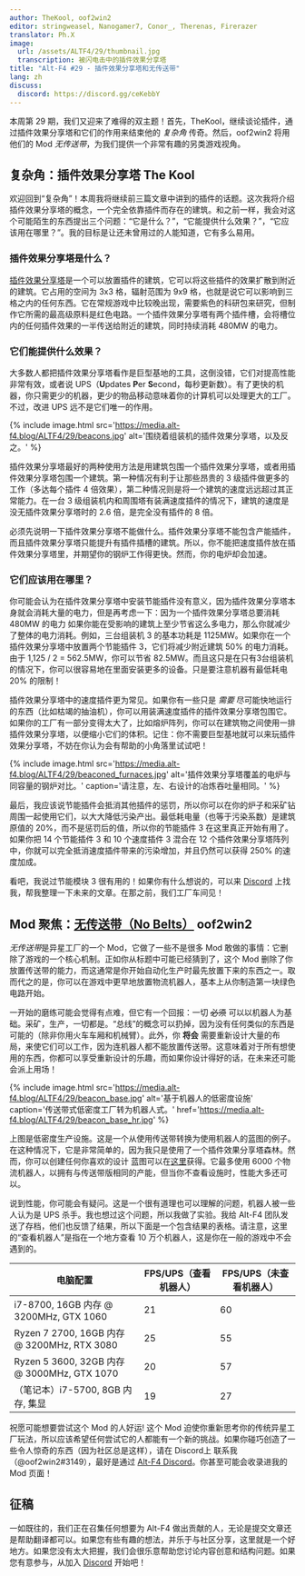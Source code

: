 ```yaml
---
author: TheKool, oof2win2
editor: stringweasel, Nanogamer7, Conor_, Therenas, Firerazer
translator: Ph.X
image:
  url: /assets/ALTF4/29/thumbnail.jpg
  transcription: 被闪电击中的插件效果分享塔
title: "Alt-F4 #29 - 插件效果分享塔和无传送带"
lang: zh
discuss:
  discord: https://discord.gg/ceKebbY
---
```


本周第 29 期，我们又迎来了难得的双主题！首先，TheKool，继续谈论插件，通过插件效果分享塔和它们的作用来结束他的 *复杂角* 传奇。然后，oof2win2 将用他们的 Mod *无传送带*，为我们提供一个非常有趣的另类游戏视角。

## 复杂角：插件效果分享塔 <author>The Kool</author>

欢迎回到“复杂角”！本周我将继续前三篇文章中讲到的插件的话题。这次我将介绍插件效果分享塔的概念，一个完全依靠插件而存在的建筑。和之前一样，我会对这个可能陌生的东西提出三个问题：“它是什么？”，“它能提供什么效果？”，“它应该用在哪里？”。我的目标是让还未曾用过的人能知道，它有多么易用。

### 插件效果分享塔是什么？

[插件效果分享塔](https://wiki.factorio.com/Beacon/zh)是一个可以放置插件的建筑，它可以将这些插件的效果扩散到附近的建筑。它占用的空间为 3x3 格，辐射范围为 9x9 格，也就是说它可以影响到三格之内的任何东西。它在常规游戏中比较晚出现，需要紫色的科研包来研究，但制作它所需的最高级原料是红色电路。一个插件效果分享塔有两个插件槽，会将槽位内的任何插件效果的一半传送给附近的建筑，同时持续消耗 480MW 的电力。

### 它们能提供什么效果？

大多数人都把插件效果分享塔看作是巨型基地的工具，这倒没错，它们对提高性能非常有效，或者说 UPS（**U**pdates **P**er **S**econd，每秒更新数）。有了更快的机器，你只需更少的机器，更少的物品移动意味着你的计算机可以处理更大的工厂。不过，改进 UPS 远不是它们唯一的作用。

{% include image.html src='https://media.alt-f4.blog/ALTF4/29/beacons.jpg' alt='围绕着组装机的插件效果分享塔，以及反之。' %}

插件效果分享塔最好的两种使用方法是用建筑包围一个插件效果分享塔，或者用插件效果分享塔包围一个建筑。第一种情况有利于让那些昂贵的 3 级插件做更多的工作（多达每个插件 4 倍效果），第二种情况则是将一个建筑的速度远远超过其正常能力。在一台 3 级组装机内和周围塔有装满速度插件的情况下，建筑的速度是没无插件效果分享塔时的 2.6 倍，是完全没有插件的 8 倍。

必须先说明一下插件效果分享塔不能做什么。插件效果分享塔不能包含产能插件，而且插件效果分享塔只能提升有插件插槽的建筑。所以，你不能把速度插件放在插件效果分享塔里，并期望你的钢炉工作得更快。然而，你的电炉却会加速。

### 它们应该用在哪里？

你可能会认为在插件效果分享塔中安装节能插件没有意义，因为插件效果分享塔本身就会消耗大量的电力，但是再考虑一下：因为一个插件效果分享塔总要消耗 480MW 的电力 如果你能在受影响的建筑上至少节省这么多电力，那么你就减少了整体的电力消耗。例如，三台组装机 3 的基本功耗是 1125MW。如果你在一个插件效果分享塔中放置两个节能插件 3，它们将减少附近建筑 50% 的电力消耗。由于 1,125 / 2 = 562.5MW，你可以节省 82.5MW。而且这只是在只有3台组装机的情况下，你可以很容易地在里面安装更多的设备。只是要注意机器有最低耗电 20% 的限制！

插件效果分享塔中的速度插件更为常见。如果你有一些只是 *需要* 尽可能快地运行的东西（比如枯竭的抽油机），你可以用装满速度插件的插件效果分享塔包围它。如果你的工厂有一部分变得太大了，比如熔炉阵列，你可以在建筑物之间使用一排插件效果分享塔，以便缩小它们的体积。记住：你不需要巨型基地就可以来玩插件效果分享塔，不妨在你认为会有帮助的小角落里试试吧！

{% include image.html src='https://media.alt-f4.blog/ALTF4/29/beaconed_furnaces.jpg' alt='插件效果分享塔覆盖的电炉与同容量的钢炉对比。' caption='请注意，左、右设计的冶炼吞吐量相同。' %}

最后，我应该说节能插件会抵消其他插件的惩罚，所以你可以在你的炉子和采矿钻周围一起使用它们，以大大降低污染产出。最低耗电量（也等于污染系数）是建筑原值的 20%，而不是惩罚后的值，所以你的节能插件 3 在这里真正开始有用了。如果你把 14 个节能插件 3 和 10 个速度插件 3 混合在 12 个插件效果分享塔阵列中，你就可以完全抵消速度插件带来的污染增加，并且仍然可以获得 250% 的速度加成。

看吧，我说过节能模块 3 很有用的！如果你有什么想说的，可以来 [Discord](https://discord.gg/AsXAwyV) 上找我，帮我整理一下未来的文章。在那之前，我们工厂车间见！

## Mod 聚焦：[无传送带（No Belts）](https://mods.factorio.com/mod/no-belts) <author>oof2win2</author>

*无传送带*是异星工厂的一个 Mod，它做了一些不是很多 Mod 敢做的事情：它删除了游戏的一个核心机制。正如你从标题中可能已经猜到了，这个 Mod 删除了你放置传送带的能力，而这通常是你开始自动化生产时最先放置下来的东西之一。取而代之的是，你可以在游戏中更早地放置物流机器人，基本上从你制造第一块绿色电路开始。

一开始的磨练可能会觉得有点难，但它有一个回报：一切 ~~必须~~ 可以以机器人为基础。采矿，生产，一切都是。“总线”的概念可以扔掉，因为没有任何类似的东西是可能的（除非你用火车车厢和机械臂）。此外，你 **将会** 需要重新设计大量的布局，来使它们可以工作，因为连机器人都不能放置传送带。这意味着对于所有想使用的东西，你都可以享受重新设计的乐趣，而如果你设计得好的话，在未来还可能会派上用场！

{% include image.html src='https://media.alt-f4.blog/ALTF4/29/beacon_base.jpg' alt='基于机器人的低密度设施' caption='传送带式低密度工厂转为机器人式。' href='https://media.alt-f4.blog/ALTF4/29/beacon_base_hr.jpg' %}

上图是低密度生产设施。这是一个从使用传送带转换为使用机器人的蓝图的例子。在这种情况下，它是非常简单的，因为我只是使用了一个插件效果分享塔森林。然而，你可以创建任何你喜欢的设计 蓝图可以在[这里](https://media.alt-f4.blog/ALTF4/29/blueprint.txt)获得。它最多使用 6000 个物流机器人，以拥有与传送带版相同的产能，但当你不查看设施时，性能大多还可以。

说到性能，你可能会有疑问。这是一个很有道理也可以理解的问题，机器人被一些人认为是 UPS 杀手。我也想过这个问题，所以我做了实验。我给 Alt-F4 团队发送了存档，他们也反馈了结果，所以下面是一个包含结果的表格。请注意，这里的“查看机器人”是指在一个地方查看 10 万个机器人，这是你在一般的游戏中不会遇到的。

| 电脑配置                                    | FPS/UPS（查看机器人） | FPS/UPS（未查看机器人）|
|--------------------------------------------|----------------------|-----------------------|
| i7-8700, 16GB 内存 @ 3200MHz, GTX 1060      | 21                  | 60                    |
| Ryzen 7 2700, 16GB 内存 @ 3200MHz, RTX 3080 | 25                  | 55                    |
| Ryzen 5 3600, 32GB 内存 @ 3000MHz, GTX 1070 | 20                  | 57                    |
| （笔记本）i7-5700, 8GB 内存, 集显            | 19                  | 27                    |

祝愿可能想要尝试这个 Mod 的人好运! 这个 Mod 迫使你重新思考你的传统异星工厂玩法，所以应该希望任何尝试它的人都能有一个新的挑战。如果你碰巧创造了一些令人惊奇的东西（因为社区总是这样），请在 Discord上 联系我（@oof2win2#3149），最好是通过 [Alt-F4 Discord](https://discord.gg/ceKebbY)。你甚至可能会收录进我的 Mod 页面！

## 征稿

一如既往的，我们正在召集任何想要为 Alt-F4 做出贡献的人，无论是提交文章还是帮助翻译都可以。如果您有些有趣的想法，并乐于与社区分享，这里就是一个好地方。如果您没有太大把握，我们会很乐意帮助您讨论内容创意和结构问题。如果您有意参与，从加入 [Discord](https://discord.gg/nxnCFkb) 开始吧！
